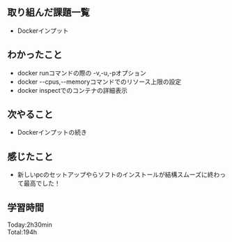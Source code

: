 ## 取り組んだ課題一覧
- Dockerインプット
## わかったこと
- docker runコマンドの際の -v,-u,-pオプション
- docker --cpus,--memoryコマンドでのリソース上限の設定
- docker inspectでのコンテナの詳細表示 
## 次やること
- Dockerインプットの続き
## 感じたこと
- 新しいpcのセットアップやらソフトのインストールが結構スムーズに終わって最高でした！
## 学習時間
Today:2h30min  
Total:194h  
